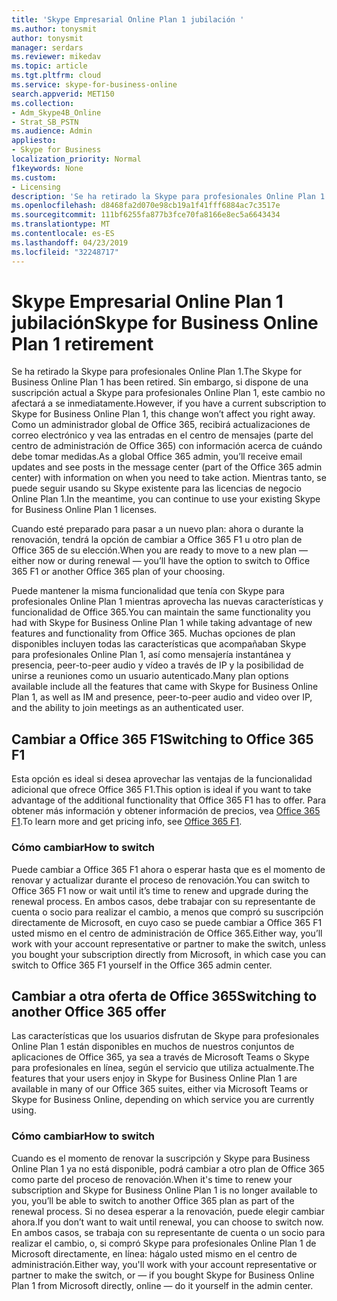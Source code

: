```yaml
---
title: 'Skype Empresarial Online Plan 1 jubilación '
ms.author: tonysmit
author: tonysmit
manager: serdars
ms.reviewer: mikedav
ms.topic: article
ms.tgt.pltfrm: cloud
ms.service: skype-for-business-online
search.appverid: MET150
ms.collection:
- Adm_Skype4B_Online
- Strat_SB_PSTN
ms.audience: Admin
appliesto:
- Skype for Business
localization_priority: Normal
f1keywords: None
ms.custom:
- Licensing
description: 'Se ha retirado la Skype para profesionales Online Plan 1. Sin embargo, si dispone de una suscripción actual a Skype para profesionales Online Plan 1, este cambio no afectará a se inmediatamente. Cuando esté preparado para pasar a un nuevo plan: ahora o durante la renovación, tendrá tres opciones.'
ms.openlocfilehash: d8468fa2d070e98cb19a1f41fff6884ac7c3517e
ms.sourcegitcommit: 111bf6255fa877b3fce70fa8166e8ec5a6643434
ms.translationtype: MT
ms.contentlocale: es-ES
ms.lasthandoff: 04/23/2019
ms.locfileid: "32248717"
---
```

# <a name="skype-for-business-online-plan-1-retirement"></a><span data-ttu-id="62aae-105">Skype Empresarial Online Plan 1 jubilación</span><span class="sxs-lookup"><span data-stu-id="62aae-105">Skype for Business Online Plan 1 retirement</span></span> 

<span data-ttu-id="62aae-106">Se ha retirado la Skype para profesionales Online Plan 1.</span><span class="sxs-lookup"><span data-stu-id="62aae-106">The Skype for Business Online Plan 1 has been retired.</span></span> <span data-ttu-id="62aae-107">Sin embargo, si dispone de una suscripción actual a Skype para profesionales Online Plan 1, este cambio no afectará a se inmediatamente.</span><span class="sxs-lookup"><span data-stu-id="62aae-107">However, if you have a current subscription to Skype for Business Online Plan 1, this change won’t affect you right away.</span></span> <span data-ttu-id="62aae-108">Como un administrador global de Office 365, recibirá actualizaciones de correo electrónico y vea las entradas en el centro de mensajes (parte del centro de administración de Office 365) con información acerca de cuándo debe tomar medidas.</span><span class="sxs-lookup"><span data-stu-id="62aae-108">As a global Office 365 admin, you’ll receive email updates and see posts in the message center (part of the Office 365 admin center) with information on when you need to take action.</span></span> <span data-ttu-id="62aae-109">Mientras tanto, se puede seguir usando su Skype existente para las licencias de negocio Online Plan 1.</span><span class="sxs-lookup"><span data-stu-id="62aae-109">In the meantime, you can continue to use your existing Skype for Business Online Plan 1 licenses.</span></span>

<span data-ttu-id="62aae-110">Cuando esté preparado para pasar a un nuevo plan: ahora o durante la renovación, tendrá la opción de cambiar a Office 365 F1 u otro plan de Office 365 de su elección.</span><span class="sxs-lookup"><span data-stu-id="62aae-110">When you are ready to move to a new plan — either now or during renewal — you’ll have the option to switch to Office 365 F1 or another Office 365 plan of your choosing.</span></span>

<span data-ttu-id="62aae-111">Puede mantener la misma funcionalidad que tenía con Skype para profesionales Online Plan 1 mientras aprovecha las nuevas características y funcionalidad de Office 365.</span><span class="sxs-lookup"><span data-stu-id="62aae-111">You can maintain the same functionality you had with Skype for Business Online Plan 1 while taking advantage of new features and functionality from Office 365.</span></span> <span data-ttu-id="62aae-112">Muchas opciones de plan disponibles incluyen todas las características que acompañaban Skype para profesionales Online Plan 1, así como mensajería instantánea y presencia, peer-to-peer audio y vídeo a través de IP y la posibilidad de unirse a reuniones como un usuario autenticado.</span><span class="sxs-lookup"><span data-stu-id="62aae-112">Many plan options available include all the features that came with Skype for Business Online Plan 1, as well as IM and presence, peer-to-peer audio and video over IP, and the ability to join meetings as an authenticated user.</span></span>


## <a name="switching-to-office-365-f1"></a><span data-ttu-id="62aae-113">Cambiar a Office 365 F1</span><span class="sxs-lookup"><span data-stu-id="62aae-113">Switching to Office 365 F1</span></span>

<span data-ttu-id="62aae-114">Esta opción es ideal si desea aprovechar las ventajas de la funcionalidad adicional que ofrece Office 365 F1.</span><span class="sxs-lookup"><span data-stu-id="62aae-114">This option is ideal if you want to take advantage of the additional functionality that Office 365 F1 has to offer.</span></span> <span data-ttu-id="62aae-115">Para obtener más información y obtener información de precios, vea [Office 365 F1](https://products.office.com/en-us/business/office-365-f1).</span><span class="sxs-lookup"><span data-stu-id="62aae-115">To learn more and get pricing info, see [Office 365 F1](https://products.office.com/en-us/business/office-365-f1).</span></span>


### <a name="how-to-switch"></a><span data-ttu-id="62aae-116">Cómo cambiar</span><span class="sxs-lookup"><span data-stu-id="62aae-116">How to switch</span></span> 

<span data-ttu-id="62aae-117">Puede cambiar a Office 365 F1 ahora o esperar hasta que es el momento de renovar y actualizar durante el proceso de renovación.</span><span class="sxs-lookup"><span data-stu-id="62aae-117">You can switch to Office 365 F1 now or wait until it’s time to renew and upgrade during the renewal process.</span></span> <span data-ttu-id="62aae-118">En ambos casos, debe trabajar con su representante de cuenta o socio para realizar el cambio, a menos que compró su suscripción directamente de Microsoft, en cuyo caso se puede cambiar a Office 365 F1 usted mismo en el centro de administración de Office 365.</span><span class="sxs-lookup"><span data-stu-id="62aae-118">Either way, you’ll work with your account representative or partner to make the switch, unless you bought your subscription directly from Microsoft, in which case you can switch to Office 365 F1 yourself in the Office 365 admin center.</span></span>


## <a name="switching-to-another-office-365-offer"></a><span data-ttu-id="62aae-119">Cambiar a otra oferta de Office 365</span><span class="sxs-lookup"><span data-stu-id="62aae-119">Switching to another Office 365 offer</span></span>

<span data-ttu-id="62aae-120">Las características que los usuarios disfrutan de Skype para profesionales Online Plan 1 están disponibles en muchos de nuestros conjuntos de aplicaciones de Office 365, ya sea a través de Microsoft Teams o Skype para profesionales en línea, según el servicio que utiliza actualmente.</span><span class="sxs-lookup"><span data-stu-id="62aae-120">The features that your users enjoy in Skype for Business Online Plan 1 are available in many of our Office 365 suites, either via Microsoft Teams or Skype for Business Online, depending on which service you are currently using.</span></span> 

### <a name="how-to-switch"></a><span data-ttu-id="62aae-121">Cómo cambiar</span><span class="sxs-lookup"><span data-stu-id="62aae-121">How to switch</span></span> 

<span data-ttu-id="62aae-122">Cuando es el momento de renovar la suscripción y Skype para Business Online Plan 1 ya no está disponible, podrá cambiar a otro plan de Office 365 como parte del proceso de renovación.</span><span class="sxs-lookup"><span data-stu-id="62aae-122">When it's time to renew your subscription and Skype for Business Online Plan 1 is no longer available to you, you’ll be able to switch to another Office 365 plan as part of the renewal process.</span></span> <span data-ttu-id="62aae-123">Si no desea esperar a la renovación, puede elegir cambiar ahora.</span><span class="sxs-lookup"><span data-stu-id="62aae-123">If you don’t want to wait until renewal, you can choose to switch now.</span></span> <span data-ttu-id="62aae-124">En ambos casos, se trabaja con su representante de cuenta o un socio para realizar el cambio, o, si compró Skype para profesionales Online Plan 1 de Microsoft directamente, en línea: hágalo usted mismo en el centro de administración.</span><span class="sxs-lookup"><span data-stu-id="62aae-124">Either way, you'll work with your account representative or partner to make the switch, or — if you bought Skype for Business Online Plan 1 from Microsoft directly, online — do it yourself in the admin center.</span></span>
